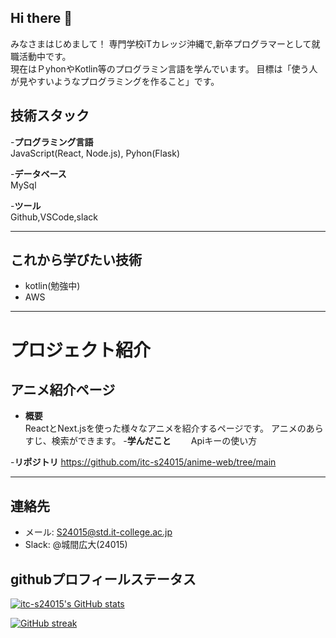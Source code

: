 ## Hi there 👋
みなさまはじめまして！
専門学校iTカレッジ沖縄で,新卒プログラマーとして就職活動中です。<br>
現在はＰyhonやKotlin等のプログラミン言語を学んでいます。
目標は「使う人が見やすいようなプログラミングを作ること」です。

## 技術スタック

-**プログラミング言語**     
 JavaScript(React, Node.js), Pyhon(Flask)

-**データベース**     
 MySql

 -**ツール**      
  Github,VSCode,slack

---
## これから学びたい技術
- kotlin(勉強中)
- AWS
---
# プロジェクト紹介
## アニメ紹介ページ
- **概要**<br>
   ReactとNext.jsを使った様々なアニメを紹介するページです。
   アニメのあらすじ、検索ができます。
-**学んだこと**
　　Apiキーの使い方

-**リポジトリ**
   https://github.com/itc-s24015/anime-web/tree/main

---

## 連絡先

- メール: S24015@std.it-college.ac.jp
- Slack: @城間広大(24015)

## githubプロフィールステータス

[![itc-s24015's GitHub stats](https://github-readme-stats.vercel.app/api?username=itc-s24015&show_icons=true&theme=radical)](https://github.com/sitc-24015)

[![GitHub streak](https://github-readme-streak-stats.herokuapp.com/?user=itc-s24015&theme=dark)](https://github.com/itc-s24015)

<!--
**itc-s24015/itc-S24015** is a ✨ _special_ ✨ repository because its `README.md` (this file) appears on your GitHub profile.

Here are some ideas to get you started:

- 🔭 I’m currently working on ...
- 🌱 I’m currently learning ...
- 👯 I’m looking to collaborate on ...
- 🤔 I’m looking for help with ...
- 💬 Ask me about ...
- 📫 How to reach me: ...
- 😄 Pronouns: ...
- ⚡ Fun fact: ...
-->
